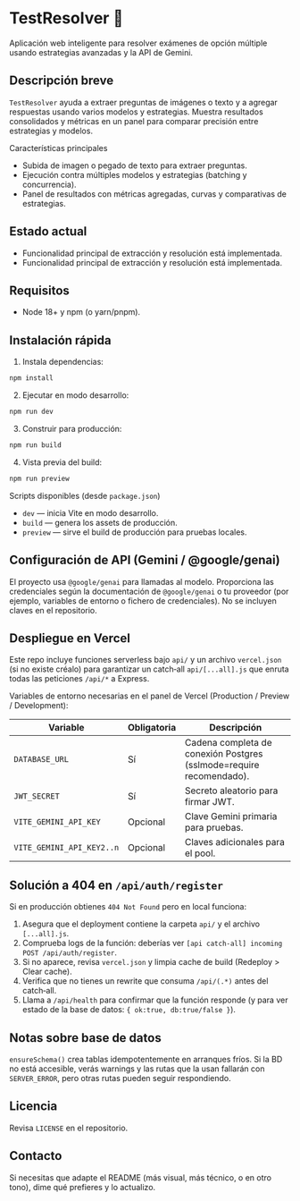 # TestResolver 🚀

Aplicación web inteligente para resolver exámenes de opción múltiple usando estrategias avanzadas y la API de Gemini.

Descripción breve
------------------
`TestResolver` ayuda a extraer preguntas de imágenes o texto y a agregar respuestas usando varios modelos y estrategias. Muestra resultados consolidados y métricas en un panel para comparar precisión entre estrategias y modelos.

Características principales
- Subida de imagen o pegado de texto para extraer preguntas.
- Ejecución contra múltiples modelos y estrategias (batching y concurrencia).
- Panel de resultados con métricas agregadas, curvas y comparativas de estrategias.

Estado actual
------------
- Funcionalidad principal de extracción y resolución está implementada.
 - Funcionalidad principal de extracción y resolución está implementada.

Requisitos
----------
- Node 18+ y npm (o yarn/pnpm).

Instalación rápida
------------------
1. Instala dependencias:

```powershell
npm install
```

2. Ejecutar en modo desarrollo:

```powershell
npm run dev
```

3. Construir para producción:

```powershell
npm run build
```

4. Vista previa del build:

```powershell
npm run preview
```

Scripts disponibles (desde `package.json`)
- `dev` — inicia Vite en modo desarrollo.
- `build` — genera los assets de producción.
- `preview` — sirve el build de producción para pruebas locales.

Configuración de API (Gemini / @google/genai)
-------------------------------------------
El proyecto usa `@google/genai` para llamadas al modelo. Proporciona las credenciales según la documentación de `@google/genai` o tu proveedor (por ejemplo, variables de entorno o fichero de credenciales). No se incluyen claves en el repositorio.

Despliegue en Vercel
--------------------
Este repo incluye funciones serverless bajo `api/` y un archivo `vercel.json` (si no existe créalo) para garantizar un catch‑all `api/[...all].js` que enruta todas las peticiones `/api/*` a Express.

Variables de entorno necesarias en el panel de Vercel (Production / Preview / Development):

| Variable | Obligatoria | Descripción |
|----------|-------------|-------------|
| `DATABASE_URL` | Sí | Cadena completa de conexión Postgres (sslmode=require recomendado). |
| `JWT_SECRET` | Sí | Secreto aleatorio para firmar JWT. |
| `VITE_GEMINI_API_KEY` | Opcional | Clave Gemini primaria para pruebas. |
| `VITE_GEMINI_API_KEY2..n` | Opcional | Claves adicionales para el pool. |

Solución a 404 en `/api/auth/register`
--------------------------------------
Si en producción obtienes `404 Not Found` pero en local funciona:

1. Asegura que el deployment contiene la carpeta `api/` y el archivo `[...all].js`.
2. Comprueba logs de la función: deberías ver `[api catch-all] incoming POST /api/auth/register`.
3. Si no aparece, revisa `vercel.json` y limpia cache de build (Redeploy > Clear cache).
4. Verifica que no tienes un rewrite que consuma `/api/(.*)` antes del catch‑all.
5. Llama a `/api/health` para confirmar que la función responde (y para ver estado de la base de datos: `{ ok:true, db:true/false }`).

Notas sobre base de datos
-------------------------
`ensureSchema()` crea tablas idempotentemente en arranques fríos. Si la BD no está accesible, verás warnings y las rutas que la usan fallarán con `SERVER_ERROR`, pero otras rutas pueden seguir respondiendo.

Licencia
--------
Revisa `LICENSE` en el repositorio.

Contacto
-------
Si necesitas que adapte el README (más visual, más técnico, o en otro tono), dime qué prefieres y lo actualizo.
